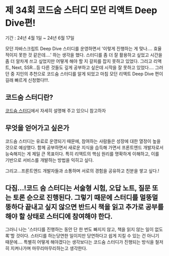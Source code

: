# 제 34회 코드숨 스터디 모던 리액트 Deep Dive편!

기간 : 24년 4월 1일 ~ 24년 6월 17일

모던 자바스크립트 Deep Dive 스터디를 운영하면서 '이렇게 진행하는 게 맞나…. 효율적이지 못한 것 같은데….' 하는 생각을 했다.
스터디를 좀 더 잘 활용하고 싶었고 시간을 좀 더 알차게 쓰고 싶었지만 어떻게 해야 할 지 갈피를 잡지 못하고 있었다. 그리고 리액트, Next, SSR...등 다른 것들도 깊게 공부하고 싶은데 시작을 잘 못하고 있었다…. 그러던 중 지인의 추천으로 코드숨 스터디를 알게 되었고 마침 모던 리액트 Deep Dive 편이길래 빠르게 신청했다!!!.

## 코드숨 스터디란?

[코드숨 스터디](https://www.codesoom.com/courses/soomtudy)에서 자세히 설명해 주고 있으니 참고하자

## 무엇을 얻어가고 싶은가

코드숨 스터디는 유료로 운영되기 때문에, 참여하는 사람들은 성장에 대한 열정이 높을 것으로 예상했다.
함께 공부하면서 새로운 지식을 습득해 가면서 프론트엔드 개발자로서 능숙해지는 게 제일 큰 목표이다.
특히 리액트의 핵심 원리를 명확하게 이해하고, 이를 기반으로 서비스를 개발하는 방법을 익히고 싶다.

그리고...프론트엔드 개발자들과 소통하며 서로의 경험을 공유하고 친분을 쌓고 싶다.!

## 다짐…!코드 숨 스터디는 서술형 시험, 오답 노트, 질문 또는 토론 순으로 진행된다. 그렇기 때문에 스터디를 멀뚱멀뚱하다 끝내고 싶지 않으면 반드시 책을 읽고 추가로 공부를 해야 할 상태로 스터디에 참여해야 한다.

그러니 나는 '스터디를 진행하는 동안 단 한 번도 빠지지 않고, 책을 읽지 않는 일이 없도록'할 것이다.
스터디를 하는당연한 일이지만 당연하다고 쉽게 지킬 수 있는 건 아니기 때문에…. 특별히 어떻게 해야겠다는 생각보다는 코드숨 스터디가 진행되는 방식을 철저히 지켜나가며 마무리마무리하는고 생각한다.
